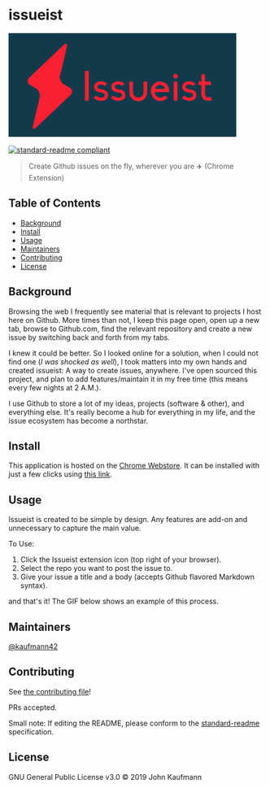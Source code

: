 # issueist

![banner](img/banner.png)

[![standard-readme compliant](https://img.shields.io/badge/standard--readme-OK-green.svg?style=flat-square)](https://github.com/RichardLitt/standard-readme)

> Create Github issues on the fly, wherever you are ✈️  (Chrome Extension)

## Table of Contents

- [Background](#background)
- [Install](#install)
- [Usage](#usage)
- [Maintainers](#maintainers)
- [Contributing](#contributing)
- [License](#license)

## Background

Browsing the web I frequently see material that is relevant to projects I host here on Github. More times than not, I keep this page open, open up a new tab, browse to Github.com, find the relevant repository and create a new issue by switching back and forth from my tabs.

I knew it could be better. So I looked online for a solution, when I could not find one (*I was shocked as well*), I took matters into my own hands and created issueist: A way to create issues, anywhere. I've open sourced this project, and plan to add features/maintain it in my free time (this means every few nights at 2 A.M.).

I use Github to store a lot of my ideas, projects (software & other), and everything else. It's really become a hub for everything in my life, and the issue ecosystem has become a northstar.

## Install

This application is hosted on the [Chrome Webstore](https://chrome.google.com/webstore/category/extensions). It can be installed with just a few clicks using [this link]().

## Usage

Issueist is created to be simple by design. Any features are add-on and unnecessary to capture the main value.

To Use:
1. Click the Issueist extension icon (top right of your browser).
2. Select the repo you want to post the issue to.
3. Give your issue a title and a body (accepts Github flavored Markdown syntax).

and that's it! The GIF below shows an example of this process.

## Maintainers

[@kaufmann42](https://github.com/kaufmann42)

## Contributing

See [the contributing file](./CONTRIBUTING.md)!

PRs accepted.

Small note: If editing the README, please conform to the [standard-readme](https://github.com/RichardLitt/standard-readme) specification.

## License

GNU General Public License v3.0 © 2019 John Kaufmann
